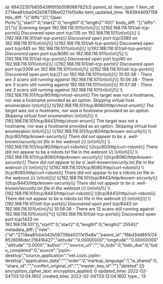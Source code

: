 id: 69432357b655438f915b5080687621c5
parent_id: 
item_type: 1
item_id: 2714ea81cbe042b58739be0217e15e8e
item_updated_time: 1643944097158
title_diff: "[{\"diffs\":[[1,\"Open Ports\"]],\"start1\":0,\"start2\":0,\"length1\":0,\"length2\":10}]"
body_diff: "[{\"diffs\":[[1,\"*\\\\] Scanning target 192.168.116.101\\\n\\\n\\\\[*\\\\] \\\\[192.168.116.101/all-tcp-ports\\\\] Discovered open port tcp/135 on 192.168.116.101\\\n\\\n\\\\[*\\\\] \\\\[192.168.116.101/all-tcp-ports\\\\] Discovered open port tcp/3389 on 192.168.116.101\\\n\\\n\\\\[*\\\\] \\\\[192.168.116.101/all-tcp-ports\\\\] Discovered open port tcp/445 on 192.168.116.101\\\n\\\n\\\\[*\\\\] \\\\[192.168.116.101/all-tcp-ports\\\\] Discovered open port tcp/8080 on 192.168.116.101\\\n\\\n\\\\[*\\\\] \\\\[192.168.116.101/all-tcp-ports\\\\] Discovered open port tcp/80 on 192.168.116.101\\\n\\\n\\\\[*\\\\] \\\\[192.168.116.101/all-tcp-ports\\\\] Discovered open port tcp/3306 on 192.168.116.101\\\n\\\n\\\\[*\\\\] \\\\[192.168.116.101/all-tcp-ports\\\\] Discovered open port tcp/21 on 192.168.116.101\\\n\\\n\\\\[*\\\\] 10:55:38 - There are 3 scans still running against 192.168.116.101\\\n\\\n\\\\[*\\\\] 10:56:38 - There are 3 scans still running against 192.168.116.101\\\n\\\n\\\\[*\\\\] 10:57:38 - There are 3 scans still running against 192.168.116.101\\\n\\\n\\\\[*\\\\] \\\\[192.168.116.101/tcp/80/http/vhost-enum\\\\] The target was not a hostname, nor was a hostname provided as an option. Skipping virtual host enumeration.\\\n\\\n\\\\[*\\\\] \\\\[192.168.116.101/tcp/8080/http/vhost-enum\\\\] The target was not a hostname, nor was a hostname provided as an option. Skipping virtual host enumeration.\\\n\\\n\\\\[*\\\\] \\\\[192.168.116.101/tcp/8443/http/vhost-enum\\\\] The target was not a hostname, nor was a hostname provided as an option. Skipping virtual host enumeration.\\\n\\\n\\\\[*\\\\] \\\\[192.168.116.101/tcp/80/http/known-security\\\\] \\\\[tcp/80/http/known-security\\\\] There did not appear to be a .well-known/security.txt file in the webroot (/).\\\n\\\n\\\\[*\\\\] \\\\[192.168.116.101/tcp/80/http/curl-robots\\\\] \\\\[tcp/80/http/curl-robots\\\\] There did not appear to be a robots.txt file in the webroot (/).\\\n\\\n\\\\[*\\\\] \\\\[192.168.116.101/tcp/8080/http/known-security\\\\] \\\\[tcp/8080/http/known-security\\\\] There did not appear to be a .well-known/security.txt file in the webroot (/).\\\n\\\n\\\\[*\\\\] \\\\[192.168.116.101/tcp/8080/http/curl-robots\\\\] \\\\[tcp/8080/http/curl-robots\\\\] There did not appear to be a robots.txt file in the webroot (/).\\\n\\\n\\\\[*\\\\] \\\\[192.168.116.101/tcp/8443/http/known-security\\\\] \\\\[tcp/8443/http/known-security\\\\] There did not appear to be a .well-known/security.txt file in the webroot (/).\\\n\\\n\\\\[*\\\\] \\\\[192.168.116.101/tcp/8443/http/curl-robots\\\\] \\\\[tcp/8443/http/curl-robots\\\\] There did not appear to be a robots.txt file in the webroot (/).\\\n\\\n\\\\[*\\\\] \\\\[192.168.116.101/all-tcp-ports\\\\] Discovered open port tcp/8443 on 192.168.116.101\\\n\\\n\\\\[*\\\\] 10:58:38 - There are 12 scans still running against 192.168.116.101\\\n\\\n\\\\[*\\\\] \\\\[192.168.116.101/all-tcp-ports\\\\] Discovered open port tcp/1433 on 192.168.116.101\"]],\"start1\":0,\"start2\":0,\"length1\":0,\"length2\":2554}]"
metadata_diff: {"new":{"id":"2714ea81cbe042b58739be0217e15e8e","parent_id":"f6bd3dd861c04852806bdec218416427","latitude":"0.00000000","longitude":"0.00000000","altitude":"0.0000","author":"","source_url":"","is_todo":0,"todo_due":0,"todo_completed":0,"source":"joplin-desktop","source_application":"net.cozic.joplin-desktop","application_data":"","order":0,"markup_language":1,"is_shared":0,"share_id":"","conflict_original_id":"","master_key_id":""},"deleted":[]}
encryption_cipher_text: 
encryption_applied: 0
updated_time: 2022-02-04T03:12:04.180Z
created_time: 2022-02-04T03:12:04.180Z
type_: 13